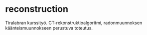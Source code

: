 reconstruction
==============

Tiralabran kurssityö. CT-rekonstruktioalgoritmi, radonmuunnoksen käänteismuunnokseen perustuva toteutus.
